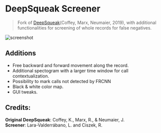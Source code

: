 # DeepSqueak Screener

> Fork of [DeepSqueak](https://github.com/DrCoffey/DeepSqueak)(Coffey, Marx, Neumaier, 2019), with additional functionalities for  screening of whole records for false negatives.

![screenshot](https://i.postimg.cc/MKcSQqGr/Deep-Squeak-screener.png)

## Additions
- Free backward and forward movement along the record.
- Additional spectogram with a larger time window for call contextualization.
- Possibility to mark calls not detected by FRCNN
- Black & white color map.
- GUI tweaks.

## Credits: 
**Original DeepSqueak**: Coffey, K., Marx, R., & Neumaier, J.<br>
**Screener**: Lara-Valderrábano, L. and Ciszek, R.
